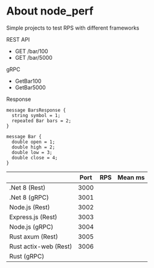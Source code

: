 # About node_perf

Simple projects to test RPS with different frameworks

REST API
- GET /bar/100
- GET /bar/5000

gRPC
- GetBar100
- GetBar5000

Response
```
message BarsResponse {
  string symbol = 1; 
  repeated Bar bars = 2;
}

message Bar {
  double open = 1;
  double high = 2;
  double low = 3;
  double close = 4;
}
```

|                       | Port | RPS | Mean ms |   
|-----------------------|------|-----|---------|
| .Net 8 (Rest)         | 3000 |     |         |
| .Net 8 (gRPC)         | 3001 |     |         |
| Node.js (Rest)        | 3002 |     |         |
| Express.js (Rest)     | 3003 |     |         |
| Node.js (gRPC)        | 3004 |     |         |
| Rust axum (Rest)      | 3005 |     |         |
| Rust actix-web (Rest) | 3006 |     |         |
| Rust (gRPC)           |      |     |         |

